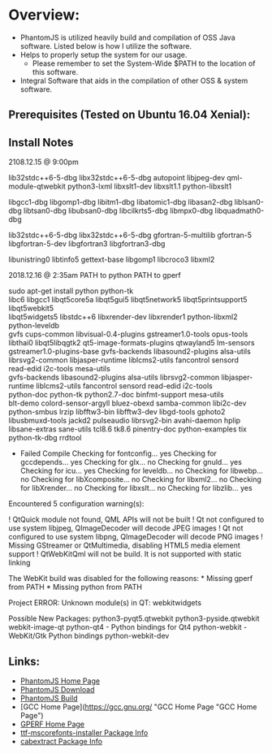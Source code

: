 # Overview:
- PhantomJS is utilized heavily build and compilation of OSS Java software. Listed below is how I utilize the software.
- Helps to properly setup the system for our usage.
  * Please remember to set the System-Wide $PATH to the location of this software.
- Integral Software that aids in the compilation of other OSS & system software.

## Prerequisites (Tested on Ubuntu 16.04 Xenial):

## Install Notes
2108.12.15 @ 9:00pm

lib32stdc++6-5-dbg libx32stdc++6-5-dbg  autopoint libjpeg-dev qml-module-qtwebkit
python3-lxml libxslt1-dev libxslt1.1
python-libxslt1



libgcc1-dbg libgomp1-dbg libitm1-dbg libatomic1-dbg libasan2-dbg liblsan0-dbg libtsan0-dbg libubsan0-dbg libcilkrts5-dbg
libmpx0-dbg libquadmath0-dbg  

lib32stdc++6-5-dbg libx32stdc++6-5-dbg gfortran-5-multilib gfortran-5 libgfortran-5-dev libgfortran3 libgfortran3-dbg

libunistring0 libtinfo5 gettext-base libgomp1 libcroco3 libxml2

2018.12.16 @ 2:35am
PATH to python
PATH to gperf

sudo apt-get install python python-tk \
libc6 libgcc1 libqt5core5a libqt5gui5 libqt5network5 libqt5printsupport5 libqt5webkit5 \
libqt5widgets5 libstdc++6 libxrender-dev libxrender1 python-libxml2 python-leveldb \
gvfs cups-common libvisual-0.4-plugins gstreamer1.0-tools opus-tools libthai0 libqt5libqgtk2 qt5-image-formats-plugins qtwayland5 lm-sensors \
gstreamer1.0-plugins-base gvfs-backends libasound2-plugins alsa-utils librsvg2-common libjasper-runtime liblcms2-utils fancontrol sensord \
read-edid i2c-tools mesa-utils \
gvfs-backends libasound2-plugins alsa-utils librsvg2-common libjasper-runtime liblcms2-utils fancontrol sensord read-edid i2c-tools \
python-doc python-tk python2.7-doc binfmt-support mesa-utils \
blt-demo colord-sensor-argyll bluez-obexd samba-common libi2c-dev python-smbus lrzip libfftw3-bin libfftw3-dev libgd-tools gphoto2 \
libusbmuxd-tools jackd2 pulseaudio librsvg2-bin avahi-daemon hplip libsane-extras sane-utils tcl8.6 tk8.6 pinentry-doc python-examples tix \
python-tk-dbg rrdtool


- Failed Compile
Checking for fontconfig... yes
Checking for gccdepends... yes
Checking for glx... no
Checking for gnuld... yes
Checking for icu... yes
Checking for leveldb... no
Checking for libwebp... no
Checking for libXcomposite... no
Checking for libxml2... no
Checking for libXrender... no
Checking for libxslt... no
Checking for libzlib... yes

Encountered 5 configuration warning(s):

 ! QtQuick module not found, QML APIs will not be built
 ! Qt not configured to use system libjpeg, QImageDecoder will decode JPEG images
 ! Qt not configured to use system libpng, QImageDecoder will decode PNG images
 ! Missing GStreamer or QtMultimedia, disabling HTML5 media element support
 ! QtWebKitQml will not be build. It is not supported with static linking

The WebKit build was disabled for the following reasons:
    * Missing gperf from PATH
    * Missing python from PATH

Project ERROR: Unknown module(s) in QT: webkitwidgets

Possible New Packages:
python3-pyqt5.qtwebkit
python3-pyside.qtwebkit
webkit-image-qt
python-qt4 - Python bindings for Qt4
python-webkit - WebKit/Gtk Python bindings
python-webkit-dev

## Links:
- [PhantomJS Home Page](http://phantomjs.org "PhantomJS Home Page URL")
- [PhantomJS Download](http://phantomjs.org/download.html "PhantomJS Download URL")
- [PhantomJS Build](http://phantomjs.org/download.html "PhantomJS Build-Info URL")
- [GCC Home Page](https://gcc.gnu.org/ "GCC Home Page "GCC Home Page")
- [GPERF Home Page](http://code.google.com/p/gperftools/ "GPERF Home Page")
- [ttf-mscorefonts-installer Package Info](https://packages.ubuntu.com/xenial/ttf-mscorefonts-installer "Ubuntu 16.04 Xenial Package Info for ttf-mscorefonts-installer")
- [cabextract Package Info](https://packages.ubuntu.com/xenial/cabextract "Ubuntu 16.04 Xenial Package Info for cabextract")
